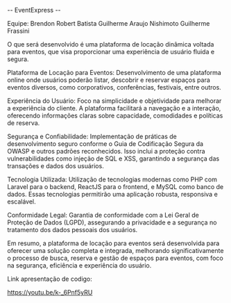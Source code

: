 -- EventExpress -- 

Equipe:
Brendon Robert Batista
Guilherme Araujo Nishimoto
Guilherme Frassini

O que será desenvolvido é uma plataforma de locação dinâmica voltada para eventos, que visa proporcionar uma experiência de usuário fluida e segura.

Plataforma de Locação para Eventos: Desenvolvimento de uma plataforma online onde usuários poderão listar, descobrir e reservar espaços para eventos diversos, como corporativos, conferências, festivais, entre outros.

Experiência do Usuário: Foco na simplicidade e objetividade para melhorar a experiência do cliente. A plataforma facilitará a navegação e a interação, oferecendo informações claras sobre capacidade, comodidades e políticas de reserva.

Segurança e Confiabilidade: Implementação de práticas de desenvolvimento seguro conforme o Guia de Codificação Segura da OWASP e outros padrões reconhecidos. Isso inclui a proteção contra vulnerabilidades como injeção de SQL e XSS, garantindo a segurança das transações e dados dos usuários.

Tecnologia Utilizada: Utilização de tecnologias modernas como PHP com Laravel para o backend, ReactJS para o frontend, e MySQL como banco de dados. Essas tecnologias permitirão uma aplicação robusta, responsiva e escalável.

Conformidade Legal: Garantia de conformidade com a Lei Geral de Proteção de Dados (LGPD), assegurando a privacidade e a segurança no tratamento dos dados pessoais dos usuários.

Em resumo, a plataforma de locação para eventos será desenvolvida para oferecer uma solução completa e integrada, melhorando significativamente o processo de busca, reserva e gestão de espaços para eventos, com foco na segurança, eficiência e experiência do usuário.

Link apresentação de codigo:

https://youtu.be/k-_6Pnf5yRU
